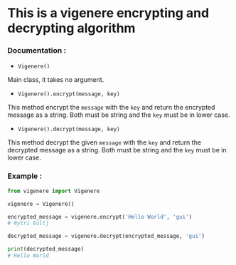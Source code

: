 <h1>This is a vigenere encrypting and decrypting algorithm</h1>

<h3>Documentation :</h3>

- `Vigenere()`

Main class, it takes no argument.

- `Vigenere().encrypt(message, key)`

This method encrypt the `message` with the `key` and return the encrypted message as a string. Both must be string and the `key` must be in lower case.

- `Vigenere().decrypt(message, key)`

This method decrypt the given `message` with the `key` and return the decrypted message as a string. Both must be string and the `key` must be in lower case.


<h3>Example :</h3>

```python
from vigenere import Vigenere

vigenere = Vigenere()

encrypted_message = vigenere.encrypt('Hello World', 'gui')
# Nytri Eultj

decrypted_message = vigenere.decrypt(encrypted_message, 'gui')

print(decrypted_message)
# Hello World
```




